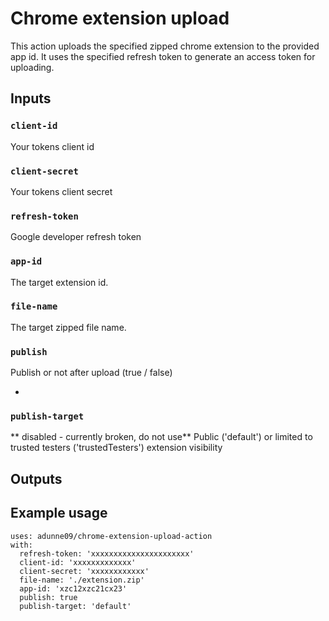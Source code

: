 # Chrome extension upload

This action uploads the specified zipped chrome extension to the provided app id.
It uses the specified refresh token to generate an access token for uploading.

## Inputs

### `client-id`

Your tokens client id

### `client-secret`

Your tokens client secret

### `refresh-token`

Google developer refresh token

### `app-id`

The target extension id.

### `file-name`

The target zipped file name.

### `publish`

Publish or not after upload (true / false)

-

### `publish-target`

** disabled - currently broken, do not use**
Public ('default') or limited to trusted testers ('trustedTesters') extension visibility

## Outputs

## Example usage

```
uses: adunne09/chrome-extension-upload-action
with:
  refresh-token: 'xxxxxxxxxxxxxxxxxxxxxx'
  client-id: 'xxxxxxxxxxxxx'
  client-secret: 'xxxxxxxxxxxx'
  file-name: './extension.zip'
  app-id: 'xzc12xzc21cx23'
  publish: true
  publish-target: 'default'
```
